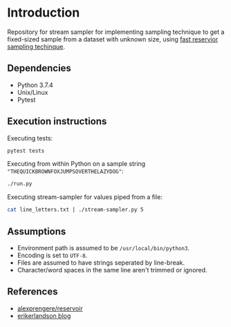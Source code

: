 # Introduction
Repository for stream sampler for implementing sampling technique to get a fixed-sized sample from a dataset with unknown size, using [fast reservior sampling techinque](https://erikerlandson.github.io/blog/2015/11/20/very-fast-reservoir-sampling/).


## Dependencies
- Python 3.7.4
- Unix/Linux 
- Pytest

## Execution instructions
Executing tests:
```bash
pytest tests
```
Executing from within Python on a sample string `"THEQUICKBROWNFOXJUMPSOVERTHELAZYDOG"`:
```bash
./run.py
```
Executing stream-sampler for values piped from a file:
```bash
cat line_letters.txt | ./stream-sampler.py 5
```

## Assumptions
- Environment path is assumed to be `/usr/local/bin/python3`.
- Encoding is set to `UTF-8`.
- Files are assumed to have strings seperated by line-break.
- Character/word spaces in the same line aren't trimmed or ignored.


## References
- [alexprengere/reservoir](https://github.com/alexprengere/reservoir)
- [erikerlandson blog](https://erikerlandson.github.io/blog/2015/11/20/very-fast-reservoir-sampling/)
